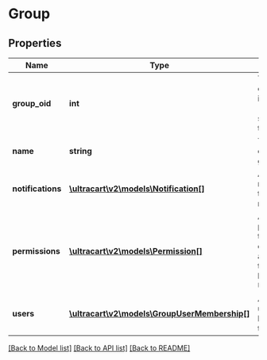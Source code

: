 # Group

## Properties
Name | Type | Description | Notes
------------ | ------------- | ------------- | -------------
**group_oid** | **int** | The unique object identifier (oid for short) for this group | [optional] 
**name** | **string** | The name of this group. | [optional] 
**notifications** | [**\ultracart\v2\models\Notification[]**](Notification.md) | A list of notifications the user receives. | [optional] 
**permissions** | [**\ultracart\v2\models\Permission[]**](Permission.md) | A list of permissions the user enjoys for accessing the backend of UltraCart. | [optional] 
**users** | [**\ultracart\v2\models\GroupUserMembership[]**](GroupUserMembership.md) | A list of users that belong to this group. | [optional] 

[[Back to Model list]](../README.md#documentation-for-models) [[Back to API list]](../README.md#documentation-for-api-endpoints) [[Back to README]](../README.md)


